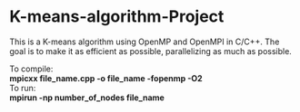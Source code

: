# K-means-algorithm-Project
This is a K-means algorithm using OpenMP and OpenMPI in C/C++. The goal is to make it as efficient as possible, parallelizing as much as possible. 

To compile: <br>
**mpicxx file_name.cpp -o file_name -fopenmp -O2**<br>
To run:<br>
**mpirun -np number_of_nodes file_name<br>**
